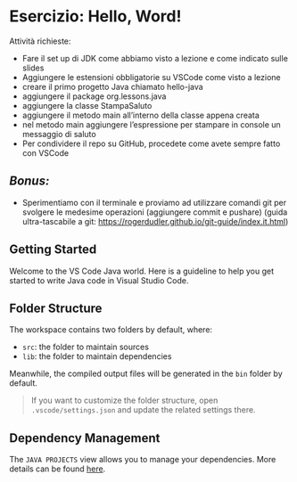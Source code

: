# Esercizio: Hello, Word!

Attività richieste:
- Fare il set up di JDK come abbiamo visto a lezione e come indicato sulle slides
- Aggiungere le estensioni obbligatorie su VSCode come visto a lezione
- creare il primo progetto Java chiamato hello-java
- aggiungere il package org.lessons.java
- aggiungere la classe StampaSaluto
- aggiungere il metodo main all’interno della classe appena creata
- nel metodo main aggiungere l’espressione per stampare in console un messaggio di saluto
- Per condividere il repo su GitHub, procedete come avete sempre fatto con VSCode

## *Bonus:*
- Sperimentiamo con il terminale e proviamo ad utilizzare comandi git per svolgere le medesime operazioni (aggiungere commit e pushare) 
(guida ultra-tascabile a git: https://rogerdudler.github.io/git-guide/index.it.html)


## Getting Started

Welcome to the VS Code Java world. Here is a guideline to help you get started to write Java code in Visual Studio Code.

## Folder Structure

The workspace contains two folders by default, where:

- `src`: the folder to maintain sources
- `lib`: the folder to maintain dependencies

Meanwhile, the compiled output files will be generated in the `bin` folder by default.

> If you want to customize the folder structure, open `.vscode/settings.json` and update the related settings there.

## Dependency Management

The `JAVA PROJECTS` view allows you to manage your dependencies. More details can be found [here](https://github.com/microsoft/vscode-java-dependency#manage-dependencies).
